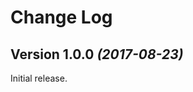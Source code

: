 Change Log
==========



Version 1.0.0 *(2017-08-23)*
----------------------------

Initial release.
